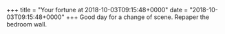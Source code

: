 +++
title = "Your fortune at 2018-10-03T09:15:48+0000"
date = "2018-10-03T09:15:48+0000"
+++
Good day for a change of scene.  Repaper the bedroom wall.  
